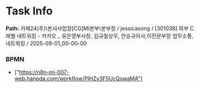 # Task Info

**Path:** 카페24(주)\본사사업장\[CG]MI본부\본부장 / jessicasong / [301038] 외부 C레벨 네트워킹 - 카카오 _ 유은영부사장, 김규철상무, 안승규이사,이진문부장 업무소통, 네트워킹 / 2025-09-01_00-00-00

### BPMN
- ["https://n8n-mi-007-web.hanpda.com/workflow/PIHZy3F5UcQswaMA"]

